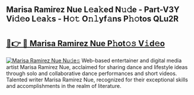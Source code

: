 ## Marisa Ramirez Nue L𝚎a𝚔ed N𝚞𝚍e - Part-V3Y Vi𝚍𝚎o L𝚎a𝚔s - H𝚘𝚝 O𝚗𝚕yf𝚊ns P𝚑𝚘tos QLu2R

# <h2><a href="http://kf30ev4.oniu.top/?m=Marisa+Ramirez+Nue">🔗👉 🔴 Marisa Ramirez Nue P𝚑ot𝚘𝚜 V𝚒d𝚎o</a></h2>

[![Marisa Ramirez Nue Nu𝚍e𝚜](https://i.imgur.com/0qMVB7G.gif)](http://kf30ev4.oniu.top/?m=Marisa+Ramirez+Nue)
Web-based entertainer and digital media artist Marisa Ramirez Nue, acclaimed for sharing dance and lifestyle ideas through solo and collaborative dance performances and short videos. Talented writer Marisa Ramirez Nue, recognized for their exceptional skills and accomplishments in the realm of literature.  
